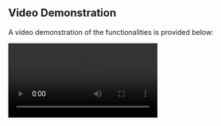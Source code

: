 ## Video Demonstration

A video demonstration of the functionalities is provided below:

![ESS Website Login Signup Change Password](path-to-video/ess-website-login-signup-chagepassword.mp4)
